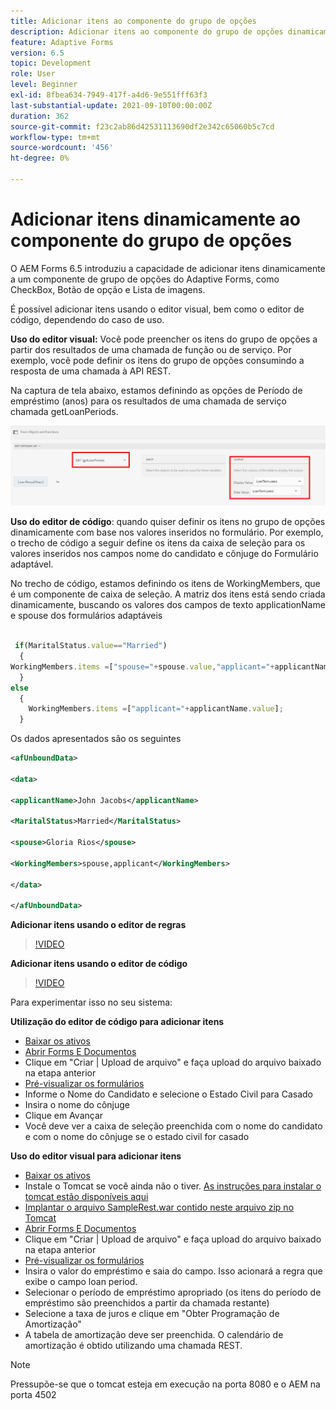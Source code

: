 ```yaml
---
title: Adicionar itens ao componente do grupo de opções
description: Adicionar itens ao componente do grupo de opções dinamicamente
feature: Adaptive Forms
version: 6.5
topic: Development
role: User
level: Beginner
exl-id: 8fbea634-7949-417f-a4d6-9e551fff63f3
last-substantial-update: 2021-09-10T00:00:00Z
duration: 362
source-git-commit: f23c2ab86d42531113690df2e342c65060b5c7cd
workflow-type: tm+mt
source-wordcount: '456'
ht-degree: 0%

---
```


# Adicionar itens dinamicamente ao componente do grupo de opções

O AEM Forms 6.5 introduziu a capacidade de adicionar itens dinamicamente a um componente de grupo de opções do Adaptive Forms, como CheckBox, Botão de opção e Lista de imagens.


É possível adicionar itens usando o editor visual, bem como o editor de código, dependendo do caso de uso.

**Uso do editor visual:** Você pode preencher os itens do grupo de opções a partir dos resultados de uma chamada de função ou de serviço. Por exemplo, você pode definir os itens do grupo de opções consumindo a resposta de uma chamada à API REST.

Na captura de tela abaixo, estamos definindo as opções de Período de empréstimo (anos) para os resultados de uma chamada de serviço chamada getLoanPeriods.

![Editor de regras](assets/ruleeditor.png)

**Uso do editor de código**: quando quiser definir os itens no grupo de opções dinamicamente com base nos valores inseridos no formulário. Por exemplo, o trecho de código a seguir define os itens da caixa de seleção para os valores inseridos nos campos nome do candidato e cônjuge do Formulário adaptável.

No trecho de código, estamos definindo os itens de WorkingMembers, que é um componente de caixa de seleção. A matriz dos itens está sendo criada dinamicamente, buscando os valores dos campos de texto applicationName e spouse dos formulários adaptáveis

```javascript
 
 if(MaritalStatus.value=="Married")
  {
WorkingMembers.items =["spouse="+spouse.value,"applicant="+applicantName.value];
  }
else
  {
    WorkingMembers.items =["applicant="+applicantName.value];
  }
```

Os dados apresentados são os seguintes

```xml
<afUnboundData>

<data>

<applicantName>John Jacobs</applicantName>

<MaritalStatus>Married</MaritalStatus>

<spouse>Gloria Rios</spouse>

<WorkingMembers>spouse,applicant</WorkingMembers>

</data>

</afUnboundData>
```

**Adicionar itens usando o editor de regras**

>[!VIDEO](https://video.tv.adobe.com/v/26847?quality=12&learn=on)

**Adicionar itens usando o editor de código**

>[!VIDEO](https://video.tv.adobe.com/v/26848?quality=12&learn=on)

Para experimentar isso no seu sistema:

**Utilização do editor de código para adicionar itens**

* [Baixar os ativos](assets/usingthecodeeditor.zip)
* [Abrir Forms E Documentos](http://localhost:4502/aem/forms.html/content/dam/formsanddocuments)
* Clique em &quot;Criar | Upload de arquivo&quot; e faça upload do arquivo baixado na etapa anterior
* [Pré-visualizar os formulários](http://localhost:4502/content/dam/formsanddocuments/simpleform/jcr:content?wcmmode=disabled)
* Informe o Nome do Candidato e selecione o Estado Civil para Casado
* Insira o nome do cônjuge
* Clique em Avançar
* Você deve ver a caixa de seleção preenchida com o nome do candidato e com o nome do cônjuge se o estado civil for casado

**Uso do editor visual para adicionar itens**

* [Baixar os ativos](assets/usingthevisualeditor.zip)
* Instale o Tomcat se você ainda não o tiver. [As instruções para instalar o tomcat estão disponíveis aqui](https://experienceleague.adobe.com/docs/experience-manager-learn/forms/ic-print-channel-tutorial/introduction.html)
* [Implantar o arquivo SampleRest.war contido neste arquivo zip no Tomcat](assets/sample-rest.zip)
* [Abrir Forms E Documentos](http://localhost:4502/aem/forms.html/content/dam/formsanddocuments)
* Clique em &quot;Criar | Upload de arquivo&quot; e faça upload do arquivo baixado na etapa anterior
* [Pré-visualizar os formulários](http://localhost:4502/content/dam/formsanddocuments/amortizationschedule/jcr:content?wcmmode=disabled)
* Insira o valor do empréstimo e saia do campo. Isso acionará a regra que exibe o campo loan period.
* Selecionar o período de empréstimo apropriado (os itens do período de empréstimo são preenchidos a partir da chamada restante)
* Selecione a taxa de juros e clique em &quot;Obter Programação de Amortização&quot;
* A tabela de amortização deve ser preenchida. O calendário de amortização é obtido utilizando uma chamada REST.

>[!NOTE]
> Pressupõe-se que o tomcat esteja em execução na porta 8080 e o AEM na porta 4502
